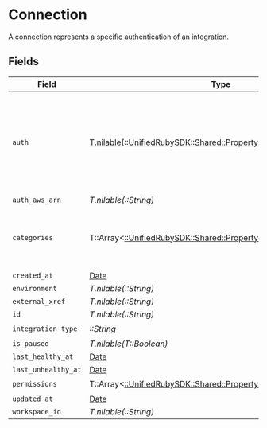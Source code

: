 # Connection

A connection represents a specific authentication of an integration.


## Fields

| Field                                                                                                                     | Type                                                                                                                      | Required                                                                                                                  | Description                                                                                                               |
| ------------------------------------------------------------------------------------------------------------------------- | ------------------------------------------------------------------------------------------------------------------------- | ------------------------------------------------------------------------------------------------------------------------- | ------------------------------------------------------------------------------------------------------------------------- |
| `auth`                                                                                                                    | [T.nilable(::UnifiedRubySDK::Shared::PropertyConnectionAuth)](../../models/shared/propertyconnectionauth.md)              | :heavy_minus_sign:                                                                                                        | An authentication object that represents a specific authorized user's connection to an integration.                       |
| `auth_aws_arn`                                                                                                            | *T.nilable(::String)*                                                                                                     | :heavy_minus_sign:                                                                                                        | N/A                                                                                                                       |
| `categories`                                                                                                              | T::Array<[::UnifiedRubySDK::Shared::PropertyConnectionCategories](../../models/shared/propertyconnectioncategories.md)>   | :heavy_check_mark:                                                                                                        | The Integration categories that this connection supports                                                                  |
| `created_at`                                                                                                              | [Date](https://ruby-doc.org/stdlib-2.6.1/libdoc/date/rdoc/Date.html)                                                      | :heavy_minus_sign:                                                                                                        | N/A                                                                                                                       |
| `environment`                                                                                                             | *T.nilable(::String)*                                                                                                     | :heavy_minus_sign:                                                                                                        | N/A                                                                                                                       |
| `external_xref`                                                                                                           | *T.nilable(::String)*                                                                                                     | :heavy_minus_sign:                                                                                                        | N/A                                                                                                                       |
| `id`                                                                                                                      | *T.nilable(::String)*                                                                                                     | :heavy_minus_sign:                                                                                                        | N/A                                                                                                                       |
| `integration_type`                                                                                                        | *::String*                                                                                                                | :heavy_check_mark:                                                                                                        | N/A                                                                                                                       |
| `is_paused`                                                                                                               | *T.nilable(T::Boolean)*                                                                                                   | :heavy_minus_sign:                                                                                                        | N/A                                                                                                                       |
| `last_healthy_at`                                                                                                         | [Date](https://ruby-doc.org/stdlib-2.6.1/libdoc/date/rdoc/Date.html)                                                      | :heavy_minus_sign:                                                                                                        | N/A                                                                                                                       |
| `last_unhealthy_at`                                                                                                       | [Date](https://ruby-doc.org/stdlib-2.6.1/libdoc/date/rdoc/Date.html)                                                      | :heavy_minus_sign:                                                                                                        | N/A                                                                                                                       |
| `permissions`                                                                                                             | T::Array<[::UnifiedRubySDK::Shared::PropertyConnectionPermissions](../../models/shared/propertyconnectionpermissions.md)> | :heavy_check_mark:                                                                                                        | N/A                                                                                                                       |
| `updated_at`                                                                                                              | [Date](https://ruby-doc.org/stdlib-2.6.1/libdoc/date/rdoc/Date.html)                                                      | :heavy_minus_sign:                                                                                                        | N/A                                                                                                                       |
| `workspace_id`                                                                                                            | *T.nilable(::String)*                                                                                                     | :heavy_minus_sign:                                                                                                        | N/A                                                                                                                       |